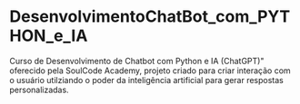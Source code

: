 # DesenvolvimentoChatBot_com_PYTHON_e_IA
Curso de Desenvolvimento de Chatbot com Python e IA (ChatGPT)" oferecido pela SoulCode Academy, projeto criado para criar interação com o usuário utilziando o poder da inteligência artificial para gerar respostas personalizadas.
